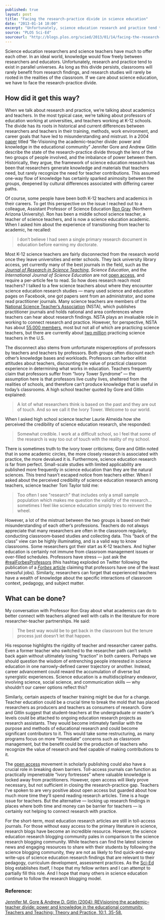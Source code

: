 ```yaml
---
published: true
layout: post
title: "Facing the research-practice divide in science education"
date: "2013-01-14 10:00"
excerpt: "Unfortunately, science education research and practice tend to exist in parallel universes. If we care about science education, we have to face the research-practice divide."
source: "PLOS Sci-Ed"
sourceurl: "http://blogs.plos.org/scied/2013/01/14/facing-the-research-practice-divide-in-science-education/"
---
```


Science education researchers and science teachers have much to offer each other. In an ideal world, knowledge would flow freely between researchers and educators. Unfortunately, research and practice tend to exist in parallel universes. As long as this divide persists, classrooms will rarely benefit from research findings, and research studies will rarely be rooted in the realities of the classroom. If we care about science education, we have to face the research-practice divide.

## How did it get this way?

When we talk about research and practice, we’re talking about academics and teachers. In the most typical case, we’re talking about professors of education working at universities, and teachers working at K-12 schools. The divide has its roots in historical and current differences between researchers and teachers in their training, methods, work environment, and career goals that have led to misunderstanding and mistrust. In a 2004 [paper](http://www.tandfonline.com/doi/abs/10.1080/13540600320000170918#.UeGz5D5UM0M) titled “Re-Visioning the academic–teacher divide: power and knowledge in the educational community” Jennifer Gore and Andrew Gitlin describe the state of the research-practice divide through the lens of the two groups of people involved, and the imbalance of power between them. Historically, they argue, the framework of science education research has been that researchers generate knowledge and materials that teachers need, but rarely recognize the need for teacher contributions. This assumed one-way flow of knowledge has certainly sparked animosity between the groups, deepened by cultural differences associated with differing career paths.

Of course, some people have been both K-12 teachers and academics in their careers. To get this perspective on the issue I reached out to a colleague, Assistant Professor of Science Education [Ron Gray](http://rongray.net/) (Northern Arizona University). Ron has been a middle school science teacher, a teacher of science teachers, and is now a science education academic. When I asked him about the experience of transitioning from teacher to academic, he recalled:

>I don’t believe I had seen a single primary research document in education before earning my doctorate.

Most K-12 science teachers are fairly disconnected from the research world once they leave universities and enter schools. They lack university library access, yet currently many of the best journals in the field, such as the *[Journal of Research in Science Teaching](http://onlinelibrary.wiley.com/journal/10.1002/%28ISSN%291098-2736)*, *Science Education*, and the *International Journal of Science Education* are not [open access](http://en.wikipedia.org/wiki/Open_access), and require a per-article fee to read. So how does research reach most teachers? I talked to a few science teachers about where they encounter science education research studies — many used science and education pages on Facebook, one got papers sent from an administrator, and some read practitioner journals. Many science teachers are members of the [National Science Teacher’s Association](http://www.nsta.org/) (NSTA), which publishes practitioner journals and holds national and area conferences where teachers can hear about research findings. NSTA plays an invaluable role in working to connect research and practice. However, for perspective, NSTA has about [55,000 members](http://www.nsta.org/about/olpa/faq.aspx), most but not all of which are practicing science teachers, but there are currently about [two million](http://www.nsta.org/about/olpa/faq.aspx) practicing science teachers in the U.S.

The disconnect also stems from unfortunate misperceptions of professors by teachers and teachers by professors. Both groups often discount each other’s knowledge bases and workloads. Professors can harbor elitist attitudes about teachers, discounting the value of practical classroom experience in determining what works in education. Teachers frequently claim that professors suffer from “Ivory Tower Syndrome” — the assumption here is that professors live cushy lives, sheltered from the realities of schools, and therefore can’t produce knowledge that is useful in today’s classrooms. A high school teacher quoted by Gore and Gitlin explained:

>A lot of what researchers think is based on the past and they are out of touch. And so we call it the Ivory Tower. Welcome to our world.

When I asked high school science teacher Laurie Almeida how she perceived the credibility of science education research, she responded:

>Somewhat credible. I work at a difficult school, so I feel that some of the research is way too out of touch with the reality of my school.


There is sometimes truth to the ivory tower criticisms; Gore and Gitlin noted that in some academic circles, the more closely research is associated with practice, the more devalued it is. Furthermore, science education research is far from perfect. Small-scale studies with limited applicability are published more frequently in science education than they are the natural sciences. This trend hasn’t escaped notice from teachers either. When I asked about the perceived credibility of science education research among teachers, science teacher Toni Taylor told me:

>Too often I see "research" that includes only a small sample population which makes me question the validity of the research... sometimes I feel like science education simply tries to reinvent the wheel.

However, a lot of the mistrust between the two groups is based on their misunderstanding of each other’s professions. Teachers do not always appreciate that many researchers are often in the classroom regularly, conducting classroom-based studies and collecting data. This “back of the class” view can be highly illuminating, and is a valid way to know classrooms. Some researchers got their start as K-12 teachers. And higher education is certainly not immune from classroom management issues or over-filled schedules. Professors have stress — just ask the [#realForbesProfessors](https://twitter.com/search?q=%23realforbesprofessors&src=typd) (this hashtag exploded on Twitter following the publication of a [*Forbes* article](http://www.forbes.com/sites/susanadams/2013/01/03/the-least-stressful-jobs-of-2013/) claiming that professors have one of the least stressful jobs). Similarly, researchers can forget that experienced teachers have a wealth of knowledge about the specific interactions of classroom context, pedagogy, and subject matter.

 

## What can be done?

My conversation with Professor Ron Gray about what academics can do to better connect with teachers aligned well with calls in the literature for more researcher-teacher partnerships. He said:

>The best way would be to get back in the classroom but the tenure process just doesn’t let that happen.

His response highlights the rigidity of teacher and researcher career paths. Even a former teacher who switched to the researcher path can’t switch back again without ultimately losing “traction” in both careers. Perhaps we should question the wisdom of entrenching people interested in science education in one narrowly-defined career trajectory or another. Instead, career advancement could reward the accumulation of diverse but synergistic experiences. Science education is a multidisciplinary endeavor, involving science, social science, and communication skills — why shouldn’t our career options reflect this?

Similarly, certain aspects of teacher training might be due for a change. Teacher education could be a crucial time to break the mold  that has placed researchers as producers and teachers as consumers of research. Gore and Gitlin suggest that student-teachers at the undergraduate or master’s levels could be attached to ongoing education research projects as research assistants. They would become intimately familiar with the purpose and methods of educational research and could become significant contributors to it. This would take some restructuring, as many programs focus on more “immediate” concerns such as classroom management, but the benefit could be the production of teachers who recognize the value of research and feel capable of making contributions to it.

The [open access](http://www.plos.org/about/open-access/) movement in scholarly publishing could also have a crucial role in breaking down barriers. Toll-access journals can function as practically impenetrable “ivory fortresses” where valuable knowledge is locked away from practitioners. However, open access will likely prove necessary, but not sufficient in closing the research-practice gap. Teachers I’ve spoken to are very positive about open access but guarded about how much more time they’ll spend reading research articles. Time is a huge issue for teachers. But the alternative — locking up research findings in places where both time and money can be barrier for teachers — is certainly not helping to connect research with practice.

For the short-term, most education research articles are still in toll-access journals. For those without easy access to the primary literature in science, research blogs have become an incredible resource. However, the science education research blogging community pales in comparison to the science research blogging community. While teachers can find the latest science news and engaging resources to share with their students by following the science blogging community, they are not as likely to find quick-and-easy write-ups of science education research findings that are relevant to their pedagogy, curriculum development, assessment practices. As the [Sci-Ed](http://blogs.plos.org/scied/) blog establishes itself, I hope that my fellow writers and I can attempt to partially fill this role. And I hope that many others in science education continue to follow the research blogging model.

### Reference:

[Jennifer M. Gore & Andrew D. Gitlin (2004): REVisioning the academic–teacher divide: power and knowledge in the educational community, Teachers and Teaching: Theory and Practice, 10:1, 35-58.](http://www.tandfonline.com/doi/abs/10.1080/13540600320000170918#.UeG4zz5UM0M)
